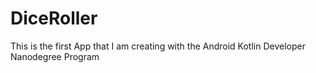 # DiceRoller
This is the first App that I am creating with the Android Kotlin Developer Nanodegree Program
